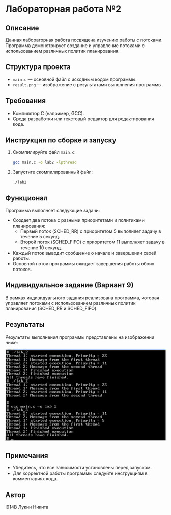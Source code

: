 # Лабораторная работа №2

## Описание
Данная лабораторная работа посвящена изучению работы с потоками. Программа демонстрирует создание и управление потоками с использованием различных политик планирования.

## Структура проекта
- `main.c` — основной файл с исходным кодом программы.
- `result.png` — изображение с результатами выполнения программы.

## Требования
- Компилятор C (например, GCC).
- Среда разработки или текстовый редактор для редактирования кода.

## Инструкция по сборке и запуску
1. Скомпилируйте файл `main.c`:
    ```bash
    gcc main.c -o lab2 -lpthread
    ```
2. Запустите скомпилированный файл:
    ```bash
    ./lab2
    ```

## Функционал
Программа выполняет следующие задачи:
- Создает два потока с разными приоритетами и политиками планирования:
  - Первый поток (SCHED_RR) с приоритетом 5 выполняет задачу в течение 5 секунд.
  - Второй поток (SCHED_FIFO) с приоритетом 11 выполняет задачу в течение 10 секунд.
- Каждый поток выводит сообщение о начале и завершении своей работы.
- Основной поток программы ожидает завершения работы обоих потоков.

## Индивидуальное задание (Вариант 9)
В рамках индивидуального задания реализована программа, которая управляет потоками с использованием различных политик планирования (SCHED_RR и SCHED_FIFO).

## Результаты
Результаты выполнения программы представлены на изображении ниже:

![Результаты выполнения](result.png)

## Примечания
- Убедитесь, что все зависимости установлены перед запуском.
- Для корректной работы программы следуйте инструкциям в комментариях кода.

## Автор
I914B Лукин Никита